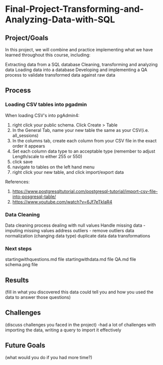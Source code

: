 # Final-Project-Transforming-and-Analyzing-Data-with-SQL

## Project/Goals
In this project, we will combine and practice implementing what we have learned throughout this course, including:

Extracting data from a SQL database
Cleaning, transforming and analyzing data
Loading data into a database
Developing and implementing a QA process to validate transformed data against raw data

## Process
### Loading CSV tables into pgadmin

When loading CSV's into pgAdmin4:
1) right click your public schema. Click Create > Table
2) In the General Tab, name your new table the same as your CSV(i.e. all_sessions)
3) In the columns tab, create each column from your CSV file in the exact order it appears
4) Set each column data type to an acceptable type (remember to adjust Length/scale to either 255 or 550)
5) click save
6) navigate to tables on the left hand menu
7) right click your new table, and click import/export data

References:
1) https://www.postgresqltutorial.com/postgresql-tutorial/import-csv-file-into-posgresql-table/ 
2) https://www.youtube.com/watch?v=6Jf7eTkIaR4 

### Data Cleaning
Data cleaning process
dealing with null values
Handle missing data - imputing missing values
address outliers - remove outliers
data normalization (changing data type)
duplicate data
data transformations

### Next steps
startingwithquestions.md file
startingwithdata.md file
QA.md file
schema.png file

## Results
(fill in what you discovered this data could tell you and how you used the data to answer those questions)

## Challenges 
(discuss challenges you faced in the project)
-had a lot of challenges with importing the data, writing a query to import it effectively

## Future Goals
(what would you do if you had more time?)
